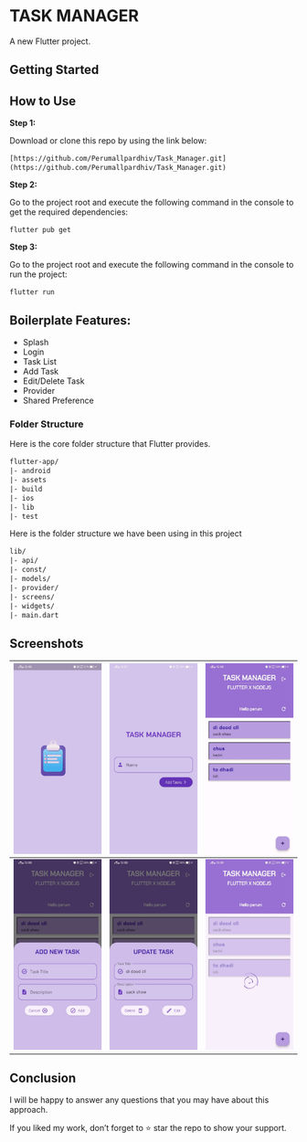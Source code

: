 # TASK MANAGER

A new Flutter project.

## Getting Started

## How to Use 

**Step 1:**

Download or clone this repo by using the link below:

```
[https://github.com/Perumallpardhiv/Task_Manager.git](https://github.com/Perumallpardhiv/Task_Manager.git)
```

**Step 2:**

Go to the project root and execute the following command in the console to get the required dependencies: 

```
flutter pub get 
```

**Step 3:**

Go to the project root and execute the following command in the console to run the project:

```
flutter run
```

## Boilerplate Features:

* Splash
* Login
* Task List
* Add Task
* Edit/Delete Task
* Provider
* Shared Preference

### Folder Structure
Here is the core folder structure that Flutter provides.

```
flutter-app/
|- android
|- assets
|- build
|- ios
|- lib
|- test
```

Here is the folder structure we have been using in this project

```
lib/
|- api/
|- const/
|- models/
|- provider/
|- screens/
|- widgets/
|- main.dart
```

## Screenshots
![](/assets/images/1.jpeg?raw=true "Optional Title") | ![](/assets/images/2.jpeg?raw=true "Optional Title") | ![](/assets/images/3.jpeg?raw=true "Optional Title")
:-------------------------:|:-------------------------:|:---------------------
![](/assets/images/4.jpeg?raw=true "Optional Title")  |  ![](/assets/images/5.jpeg?raw=true "Optional Title") | ![](/assets/images/6.jpeg?raw=true "Optional Title")

## Conclusion

I will be happy to answer any questions that you may have about this approach.

If you liked my work, don’t forget to ⭐ star the repo to show your support.
